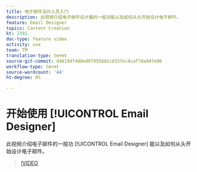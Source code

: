 ```yaml
---
title: 电子邮件设计人员入门
description: 此视频介绍电子邮件设计器的一般功能以及如何从头开始设计电子邮件。
feature: Email Designer
topics: Content Creation
kt: 2391
doc-type: feature video
activity: use
team: TM
translation-type: tm+mt
source-git-commit: d4819df4d0ed07955881cd157ec4caf7da847e96
workflow-type: tm+mt
source-wordcount: '44'
ht-degree: 0%

---
```



# 开始使用 [!UICONTROL Email Designer]

此视频介绍电子邮件的一般功 [!UICONTROL Email Designer] 能以及如何从头开始设计电子邮件。

>[!VIDEO](https://video.tv.adobe.com/v/25912?quality=12)
